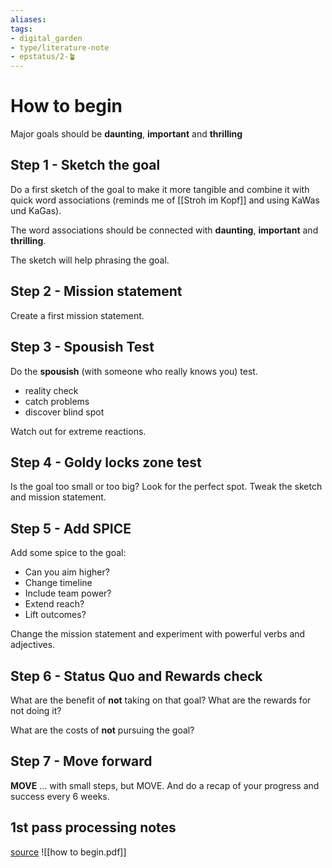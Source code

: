 ```yaml
---
aliases: 
tags: 
- digital_garden
- type/literature-note
- epstatus/2-🪴
---
```


# How to begin
Major goals should be **daunting**, **important** and **thrilling** 

## Step 1 - Sketch the goal
Do a first sketch of the goal to make it more tangible and combine it with quick word associations (reminds me of [[Stroh im Kopf]] and using KaWas und KaGas).

The word associations should be connected with **daunting**, **important** and **thrilling**.

The sketch will help phrasing the goal.

## Step 2 - Mission statement
Create a first mission statement. 

## Step 3 - Spousish Test
Do the **spousish** (with someone who really knows you) test.
+ reality check
+ catch problems
+ discover blind spot

Watch out for extreme reactions.

## Step 4 - Goldy locks zone test
Is the goal too small or too big? Look for the perfect spot.
Tweak the sketch and mission statement.

## Step 5 - Add SPICE
Add some spice to the goal:
+ Can you aim higher?
+ Change timeline
+ Include team power?
+ Extend reach?
+ Lift outcomes?

Change the mission statement and experiment with powerful verbs and adjectives.

## Step 6 - Status Quo and Rewards check
What are the benefit of **not** taking on that goal? What are the rewards for not doing it?

What are the costs of **not** pursuing the goal?

## Step 7 - Move forward
**MOVE** ... with small steps, but MOVE.
And do a recap of your progress and success every 6 weeks.

## 1st pass processing notes

[source](https://www.blinkist.com/en/nc/new-reader/how-to-begin-en)
![[how to begin.pdf]]